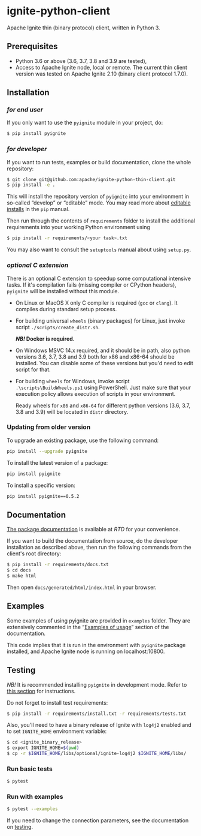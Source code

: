# ignite-python-client
Apache Ignite thin (binary protocol) client, written in Python 3.

## Prerequisites

- Python 3.6 or above (3.6, 3.7, 3.8 and 3.9 are tested),
- Access to Apache Ignite node, local or remote. The current thin client
  version was tested on Apache Ignite 2.10 (binary client protocol 1.7.0).

## Installation

### *for end user*
If you only want to use the `pyignite` module in your project, do:
```bash
$ pip install pyignite
```

### *for developer*
If you want to run tests, examples or build documentation, clone
the whole repository:
```bash
$ git clone git@github.com:apache/ignite-python-thin-client.git
$ pip install -e .
```

This will install the repository version of `pyignite` into your environment
in so-called “develop” or “editable” mode. You may read more about
[editable installs](https://pip.pypa.io/en/stable/reference/pip_install/#editable-installs)
in the `pip` manual.

Then run through the contents of `requirements` folder to install
the additional requirements into your working Python environment using
```bash
$ pip install -r requirements/<your task>.txt
```

You may also want to consult the `setuptools` manual about using `setup.py`.

### *optional C extension*
There is an optional C extension to speedup some computational intensive tasks. If it's compilation fails
(missing compiler or CPython headers), `pyignite` will be installed without this module.

- On Linux or MacOS X only C compiler is required (`gcc` or `clang`). It compiles during standard setup process.
- For building universal `wheels` (binary packages) for Linux, just invoke script `./scripts/create_distr.sh`. 
  
  ***NB!* Docker is required.**
  
- On Windows MSVC 14.x required, and it should be in path, also python versions 3.6, 3.7, 3.8 and 3.9 both for x86 and 
  x86-64 should be installed. You can disable some of these versions but you'd need to edit script for that.
- For building `wheels` for Windows, invoke script `.\scripts\BuildWheels.ps1` using PowerShell. Just make sure that
  your execution policy allows execution of scripts in your environment.
  
  Ready wheels for `x86` and `x86-64` for different python versions (3.6, 3.7, 3.8 and 3.9) will be
  located in `distr` directory.

### Updating from older version

To upgrade an existing package, use the following command:
```bash
pip install --upgrade pyignite
```

To install the latest version of a package:
```bash
pip install pyignite
```

To install a specific version:
```bash
pip install pyignite==0.5.2
```

## Documentation
[The package documentation](https://apache-ignite-binary-protocol-client.readthedocs.io)
is available at *RTD* for your convenience.

If you want to build the documentation from source, do the developer
installation as described above, then run the following commands from the
client's root directory:
```bash
$ pip install -r requirements/docs.txt
$ cd docs
$ make html
```

Then open `docs/generated/html/index.html` in your browser.

## Examples
Some examples of using pyignite are provided in `examples` folder. They are
extensively commented in the
“[Examples of usage](https://apache-ignite-binary-protocol-client.readthedocs.io/en/latest/examples.html)”
section of the documentation.

This code implies that it is run in the environment with `pyignite` package
installed, and Apache Ignite node is running on localhost:10800.

## Testing
*NB!* It is recommended installing `pyignite` in development mode.
Refer to [this section](#for-developer) for instructions.

Do not forget to install test requirements: 
```bash
$ pip install -r requirements/install.txt -r requirements/tests.txt
```

Also, you'll need to have a binary release of Ignite with `log4j2` enabled and to set
`IGNITE_HOME` environment variable: 
```bash
$ cd <ignite_binary_release>
$ export IGNITE_HOME=$(pwd)
$ cp -r $IGNITE_HOME/libs/optional/ignite-log4j2 $IGNITE_HOME/libs/
```
### Run basic tests
```bash
$ pytest
```
### Run with examples
```bash
$ pytest --examples 
```

If you need to change the connection parameters, see the documentation on
[testing](https://apache-ignite-binary-protocol-client.readthedocs.io/en/latest/readme.html#testing).
